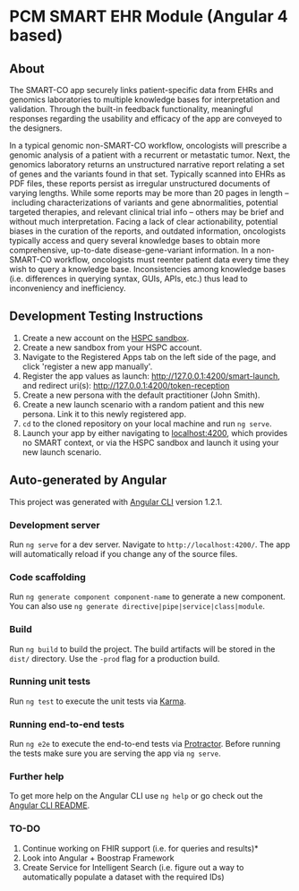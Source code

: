 # PCM SMART EHR Module (Angular 4 based)

## About

The SMART-CO app securely links patient-specific data from EHRs and genomics laboratories to multiple knowledge bases for interpretation and validation. Through the built-in feedback functionality, meaningful responses regarding the usability and efficacy of the app are conveyed to the designers. 

In a typical genomic non-SMART-CO workflow, oncologists will prescribe a genomic analysis of a patient with a recurrent or metastatic tumor. Next, the genomics laboratory returns an unstructured narrative report relating a set of genes and the variants found in that set. Typically scanned into EHRs as PDF files, these reports persist as irregular unstructured documents of varying lengths. While some reports may be more than 20 pages in length – including characterizations of variants and gene abnormalities, potential targeted therapies, and relevant clinical trial info – others may be brief and without much interpretation. Facing a lack of clear actionability, potential biases in the curation of the reports, and outdated information, oncologists typically access and query several knowledge bases to obtain more comprehensive, up-to-date disease-gene-variant information. In a non-SMART-CO workflow, oncologists must reenter patient data every time they wish to query a knowledge base. Inconsistencies among knowledge bases (i.e. differences in querying syntax, GUIs, APIs, etc.) thus lead to inconveniency and inefficiency. 


## Development Testing Instructions 

1. Create a new account on the [HSPC sandbox](sandbox.hspconsortium.org).  
2. Create a new sandbox from your HSPC account.  
3. Navigate to the Registered Apps tab on the left side of the page, and click 'register a new app manually'.  
4. Register the app values as launch: http://127.0.0.1:4200/smart-launch, and redirect uri(s): http://127.0.0.1:4200/token-reception
5. Create a new persona with the default practitioner (John Smith).  
6. Create a new launch scenario with a random patient and this new persona.  Link it to this newly registered app.  
7. ```cd``` to the cloned repository on your local machine and run ```ng serve```.  
8. Launch your app by either navigating to [localhost:4200](http://localhost:4200), which provides no SMART context, or via the HSPC sandbox and launch it using your new launch scenario.  

## Auto-generated by Angular

This project was generated with [Angular CLI](https://github.com/angular/angular-cli) version 1.2.1.

### Development server

Run `ng serve` for a dev server. Navigate to `http://localhost:4200/`. The app will automatically reload if you change any of the source files.

### Code scaffolding

Run `ng generate component component-name` to generate a new component. You can also use `ng generate directive|pipe|service|class|module`.

### Build

Run `ng build` to build the project. The build artifacts will be stored in the `dist/` directory. Use the `-prod` flag for a production build.

### Running unit tests

Run `ng test` to execute the unit tests via [Karma](https://karma-runner.github.io).

### Running end-to-end tests

Run `ng e2e` to execute the end-to-end tests via [Protractor](http://www.protractortest.org/).
Before running the tests make sure you are serving the app via `ng serve`.

### Further help

To get more help on the Angular CLI use `ng help` or go check out the [Angular CLI README](https://github.com/angular/angular-cli/blob/master/README.md).

### TO-DO
1. Continue working on FHIR support (i.e. for queries and results)*
2. Look into Angular + Boostrap Framework
3. Create Service for Intelligent Search (i.e. figure out a way to automatically populate a dataset with the required IDs)

